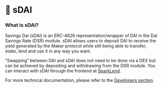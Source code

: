 # 💸 sDAI

### What is sDAI? <a href="#what-is-sdai" id="what-is-sdai"></a>

Savings Dai (sDAI) is an ERC-4626 representation/wrapper of DAI in the Dai Savings Rate (DSR) module. sDAI allows users to deposit DAI to receive the yield generated by the Maker protocol while still being able to transfer, stake, lend and use it in any way you want.

“Swapping” between DAI and sDAI does not need to be done via a DEX but can be achieved by depositing and withdrawing from the DSR module. You can interact with sDAI through the frontend at [SparkLend](https://app.spark.fi/sdai/).

For more technical documentation, please refer to the [Developers section](https://devs.spark.fi/sdai/technical-docs).
